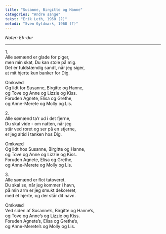```yaml
---
title: "Susanne, Birgitte og Hanne"
categories: "Andre sange"
tekst: "Erik Leth, 1960 (?)"
melodi: "Sven Gyldmark, 1960 (?)"
---
```

*Noter: Eb-dur*<br>

***

1\.\
Alle sømænd er glade for piger,<br>
men min skat, Du kan stole på mig.<br>
Det er fuldstændig sandt, når jeg siger,<br>
at mit hjerte kun banker for Dig.<br>

Omkvæd<br>
Og lidt for Susanne, Birgitte og Hanne,<br>
og Tove og Anne og Lizzie og Kiss.<br>
Foruden Agnete, Elisa og Grethe,<br>
og Anne-Merete og Molly og Lis.<br>

2\.\
Alle sømænd ta’r ud i det fjerne,<br>
Du skal vide - om natten, når jeg<br>
står ved roret og ser på en stjerne,<br>
er jeg altid i tanken hos Dig.<br>

Omkvæd<br>
Og lidt hos Susanne, Birgitte og Hanne,<br>
og Tove og Anne og Lizzie og Kiss.<br>
Foruden Agnete, Elisa og Grethe,<br>
og Anne-Merete og Molly og Lis.<br>

3\.\
Alle sømænd er flot tatoveret,<br>
Du skal se, når jeg kommer i havn,<br>
på min arm er jeg smukt dekoreret,<br>
med et hjerte, og der står dit navn.<br>

Omkvæd<br>
Ved siden af Susanne’s, Birgitte og Hanne’s,<br>
og Tove og Anne’s og Lizzie og Kiss.<br>
Foruden Agnete’s, Elisa og Grethe’s,<br>
og Anne-Merete’s og Molly og Lis.<br>
